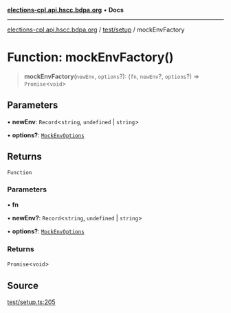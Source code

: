 [**elections-cpl.api.hscc.bdpa.org**](../../../README.md) • **Docs**

***

[elections-cpl.api.hscc.bdpa.org](../../../README.md) / [test/setup](../README.md) / mockEnvFactory

# Function: mockEnvFactory()

> **mockEnvFactory**(`newEnv`, `options`?): (`fn`, `newEnv`?, `options`?) => `Promise`\<`void`\>

## Parameters

• **newEnv**: `Record`\<`string`, `undefined` \| `string`\>

• **options?**: [`MockEnvOptions`](../type-aliases/MockEnvOptions.md)

## Returns

`Function`

### Parameters

• **fn**

• **newEnv?**: `Record`\<`string`, `undefined` \| `string`\>

• **options?**: [`MockEnvOptions`](../type-aliases/MockEnvOptions.md)

### Returns

`Promise`\<`void`\>

## Source

[test/setup.ts:205](https://github.com/nhscc/elections_cpl.api.hscc.bdpa.org/blob/46ed5b306a3fd199be2bd28706c3da03542c6da3/test/setup.ts#L205)
